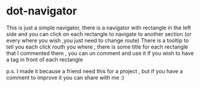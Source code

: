 # dot-navigator
This is just a simple navigator,
there is a navigator with rectangle in the left side and you can click on each rectangle to navigate to another section (or every where you wish ,you just need to change route)
There is a tooltip to tell you each click routh you where ,
there is some title for each rectangle that I commented them , you can un comment and use it if you wish to have a tag in front of each rectangle


p.s. I made it because a friend need this for a project , but if you have a comment to improve it you can share with me :)
